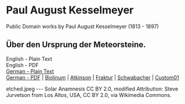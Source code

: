 # Paul August Kesselmeyer
Public Domain works by Paul August Kesselmeyer (1813 - 1897)

## Über den Ursprung der Meteorsteine.

English - Plain Text  
English - PDF  
[German - Plain Text](full-text-german-1.md)  
[German - PDF](https://cdn.solaranamnesis.com/PaulAugustKesselmeyer/kesselmeyer_german_1860_basker_pdflatex.pdf) | [Biolinum](https://cdn.solaranamnesis.com/PaulAugustKesselmeyer/kesselmeyer_german_1860_biolinum_pdflatex.pdf) | [Atkinson](https://cdn.solaranamnesis.com/PaulAugustKesselmeyer/kesselmeyer_german_1860_atkinson_pdflatex.pdf) | [Fraktur](https://cdn.solaranamnesis.com/PaulAugustKesselmeyer/kesselmeyer_german_1860_frak_pdflatex.pdf) | [Schwabacher](https://cdn.solaranamnesis.com/PaulAugustKesselmeyer/kesselmeyer_german_1860_swab_pdflatex.pdf) | [Custom01](https://cdn.solaranamnesis.com/PaulAugustKesselmeyer/kesselmeyer_german_1860_custom.pdf)  

etched.jpeg --- Solar Anamnesis CC BY 2.0, modified Attribution: Steve Jurvetson from Los Altos, USA, CC BY 2.0, via Wikimedia Commons.
